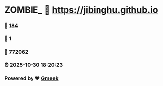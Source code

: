 # ZOMBIE_ :link: https://jibinghu.github.io 
### :page_facing_up: [184](https://jibinghu.github.io/tag.html) 
### :speech_balloon: 1 
### :hibiscus: 772062 
### :alarm_clock: 2025-10-30 18:20:23 
### Powered by :heart: [Gmeek](https://github.com/Meekdai/Gmeek)
